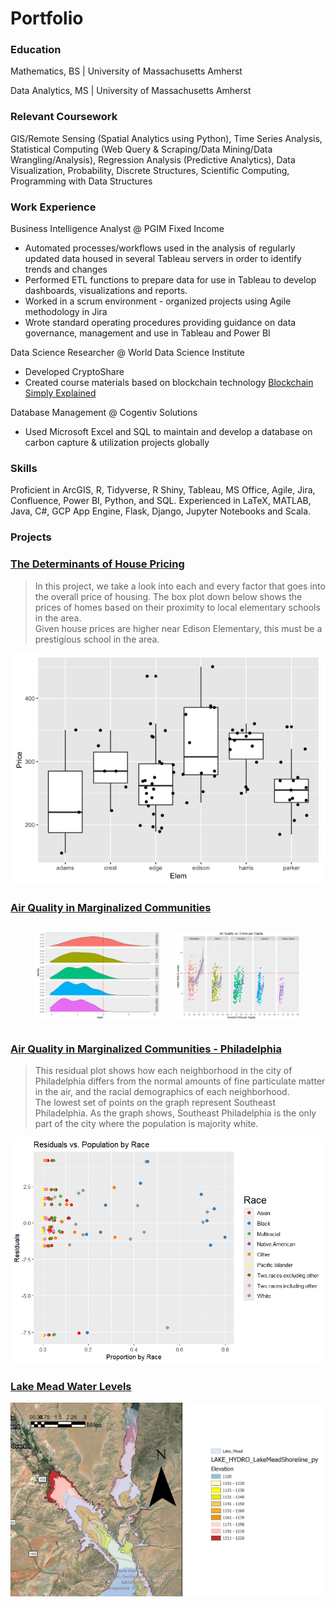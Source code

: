 # Portfolio

### Education

Mathematics, BS | University of Massachusetts Amherst

Data Analytics, MS | University of Massachusetts Amherst

### Relevant Coursework
GIS/Remote Sensing (Spatial Analytics using Python), Time Series Analysis, Statistical Computing (Web Query & Scraping/Data Mining/Data Wrangling/Analysis), Regression Analysis (Predictive Analytics), Data Visualization, Probability, Discrete Structures, Scientific Computing, Programming with Data Structures

### Work Experience
Business Intelligence Analyst @ PGIM Fixed Income
- Automated processes/workflows used in the analysis of regularly updated data housed in several Tableau servers in order to identify trends and changes
- Performed ETL functions to prepare data for use in Tableau to develop dashboards, visualizations and reports.
- Worked in a scrum environment - organized projects using Agile methodology in Jira
- Wrote standard operating procedures providing guidance on data governance, management and use in Tableau and Power BI

Data Science Researcher @ World Data Science Institute
- Developed CryptoShare
- Created course materials based on blockchain technology [Blockchain Simply Explained](https://github.com/5secondmemory/Portfolio/blob/main/Projects/Project%2020%20-%20Blockchain%20Simply%20Explained.pdf)

Database Management @ Cogentiv Solutions
- Used Microsoft Excel and SQL to maintain and develop a database on carbon capture & utilization projects globally

### Skills
Proficient in ArcGIS, R, Tidyverse, R Shiny, Tableau, MS Office, Agile, Jira, Confluence, Power BI, Python, and SQL. Experienced in LaTeX, MATLAB, Java, C#, GCP App Engine, Flask, Django, Jupyter Notebooks and Scala. 

### Projects
### [The Determinants of House Pricing](https://github.com/Will-Munson/Portfolio/blob/main/Projects/The%20Determinants%20of%20House%20Pricing%20(2).pdf)

>In this project, we take a look into each and every factor that goes into the overall price of housing. The box plot down below shows the prices of homes based on their proximity to local elementary schools in the area. <br/> Given house prices are higher near Edison Elementary, this must be a prestigious school in the area.
<img src="Images/House pricing by Elementary School.png">

### [Air Quality in Marginalized Communities](https://github.com/Will-Munson/Portfolio/blob/main/Projects/Air%20Quality%20in%20Marginalized%20Communities%20(2).pdf)


<p align="center">
  <img src="Images/Distribution of Average PM2.5 levels.png" alt="Image 2" width="200" style="margin: 10px;">
  <img src="Images/Air Quality vs Crime per Capita.png" alt="Image 3" width="200" style="margin: 10px;">
</p>

### [Air Quality in Marginalized Communities - Philadelphia](https://github.com/5secondmemory/Portfolio/blob/main/Projects/Air%20Quality%20in%20Marginalized%20Communities%20-%20Philadelphia%20edition.pdf)

>This residual plot shows how each neighborhood in the city of Philadelphia differs from the normal amounts of fine particulate matter in the air, and the racial demographics of each neighborhood. <br/> The lowest set of points on the graph represent Southeast Philadelphia. As the graph shows, Southeast Philadelphia is the only part of the city where the population is majority white.
<img src="Images/Residuals vs Racial Makeup.png" class="img-responsive" alt="">

### [Lake Mead Water Levels](https://github.com/Will-Munson/Portfolio/blob/main/Projects/Lake%20Mead%20Water%20Levels%20GIS%20poster.pdf)

<img src="Images/Lake Mead Water Levels.png" class="img-responsive" alt="">
